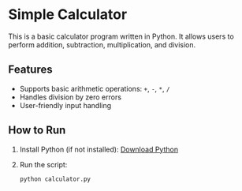# Simple Calculator

This is a basic calculator program written in Python. It allows users to perform addition, subtraction, multiplication, and division.

## Features
- Supports basic arithmetic operations: `+`, `-`, `*`, `/`
- Handles division by zero errors
- User-friendly input handling

## How to Run
1. Install Python (if not installed): [Download Python](https://www.python.org/)
2. Run the script:

   ```sh
   python calculator.py
